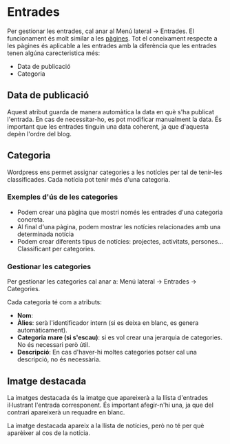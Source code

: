 # Entrades

<link rel="stylesheet" href="../estils.css" />

Per gestionar les entrades, cal anar al Menú lateral → Entrades. El funcionament és molt similar a les [pàgines](pagines.md#gestionar-les-pagines). Tot el coneixament respecte a les pàgines és aplicable a les entrades amb la diferència que les entrades tenen algúna carecteristica més:

* Data de publicació
* Categoria

## Data de publicació

Aquest atribut guarda de manera automàtica la data en què s'ha publicat l'entrada. En cas de necessitar-ho, es pot modificar manualment la data. És important que les entrades tinguin una data coherent, ja que d'aquesta depèn l'ordre del blog.

## Categoria

Wordpress ens permet assignar categories a les notícies per tal de tenir-les classificades. Cada notícia pot tenir més d'una categoria.

### Exemples d'ús de les categories

* Podem crear una pàgina que mostri només les entrades d'una categoria concreta.
* Al final d'una pàgina, podem mostrar les notícies relacionades amb una determinada notícia
* Podem crear diferents tipus de notícies: projectes, activitats, persones... Classificant per categories.

### Gestionar les categories

Per gestionar les categories cal anar a: Menú lateral → Entrades → Categories.

Cada categoria té com a atributs:

* **Nom**: 
* **Àlies**: serà l'identificador intern (si es deixa en blanc, es genera automàticament).
* **Categoria mare (si s'escau)**: si es vol crear una jerarquia de categories. No és necessari però útil.
* **Descripció**: En cas d'haver-hi moltes categories potser cal una descripció, no és necessària.

## Imatge destacada

La imatges destacada és la imatge que apareixerà a la llista d'entrades il·lustrant l'entrada corresponent. És important afegir-n'hi una, ja que del contrari apareixerà un requadre en blanc.

<div class="hint warning">La imatge destacada apareix a la llista de notícies, però no té per què aparèixer al cos de la notícia.</div>
